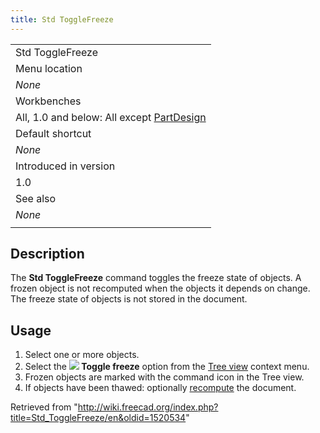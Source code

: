 ```yaml
---
title: Std ToggleFreeze
---
```


|                                                                                           |
| ----------------------------------------------------------------------------------------- |
| Std ToggleFreeze                                                                          |
| Menu location                                                                             |
| _None_                                                                                    |
| Workbenches                                                                               |
| All, 1.0 and below: All except [PartDesign](/PartDesign_Workbench "PartDesign Workbench") |
| Default shortcut                                                                          |
| _None_                                                                                    |
| Introduced in version                                                                     |
| 1.0                                                                                       |
| See also                                                                                  |
| _None_                                                                                    |
|                                                                                           |

## Description

The **Std ToggleFreeze** command toggles the freeze state of objects. A frozen object is not recomputed when the objects it depends on change. The freeze state of objects is not stored in the document.

## Usage

1. Select one or more objects.
2. Select the **![](/images/Std_ToggleFreeze.svg) Toggle freeze** option from the [Tree view](/Tree_view "Tree view") context menu.
3. Frozen objects are marked with the command icon in the Tree view.
4. If objects have been thawed: optionally [recompute](/Std_Refresh "Std Refresh") the document.

Retrieved from "<http://wiki.freecad.org/index.php?title=Std_ToggleFreeze/en&oldid=1520534>"
